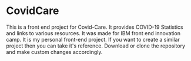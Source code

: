 # CovidCare
This is a front end project for Covid-Care. It provides COVID-19 Statistics and links to various resources. It was made for IBM front end innovation camp.
It is my personal front-end project. If you want to create a similar project then you can take it's reference. Download or clone the repository and make custom changes accordingly.
